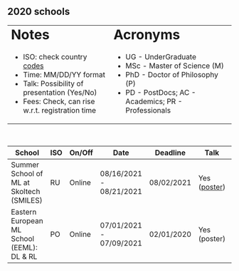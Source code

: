 ## 2020 schools  

<link rel="stylesheet" type="text/css" media="all" href="custom.css" />

<table border="0">
 <tr>
    <td><b style="font-size:30px">Notes</b></td>
    <td><b style="font-size:30px">Acronyms</b></td>
 </tr>
 <tr>
    <td>
      
  * ISO: check country [codes](https://countrycode.org/)
  * Time: MM/DD/YY  format  
  * Talk: Possibility of presentation (Yes/No)  
  * Fees: Check, can rise w.r.t. registration time
  
   </td>
    <td>
          
  * UG - UnderGraduate
  * MSc - Master of Science (M)
  * PhD - Doctor of Philosophy (P)
  * PD - PostDocs; AC - Academics; PR - Professionals 
  
   </td>
 </tr>
</table>

&nbsp;  

School | ISO | On/Off | Date | Deadline | Talk | Fees | Link 
--- | --- | --- |  --- | --- | --- | --- | --- 
Summer School of ML at Skoltech (SMILES) | RU | Online | 08/16/2021 - 08/21/2021 | 08/02/2021 | Yes ([poster](https://yadi.sk/i/qvf6czazZtOH8g)) | **FREE** | [SMILES](https://smiles.skoltech.ru/school)
Eastern European ML School (EEML): DL & RL | PO | Online |  07/01/2021 - 07/09/2021 | 02/01/2020  | Yes (poster) | **FREE** | [EEML](https://www.eeml.eu/previous-editions/eeml2020)

